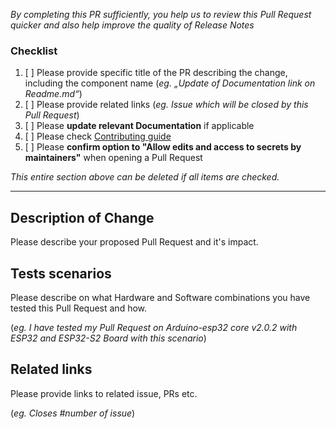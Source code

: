 *By completing this PR sufficiently, you help us to review this Pull Request quicker and also help improve the quality of Release Notes*

### Checklist
1. [ ] Please provide specific title of the PR describing the change, including the component name (*eg. „Update of Documentation link on Readme.md“*)
2. [ ] Please provide related links (*eg. Issue which will be closed by this Pull Request*)
3. [ ] Please **update relevant Documentation** if applicable
4. [ ] Please check [Contributing guide](https://docs.espressif.com/projects/arduino-esp32/en/latest/contributing.html)
5. [ ] Please **confirm option to "Allow edits and access to secrets by maintainers"** when opening a Pull Request

*This entire section above can be deleted if all items are checked.*

-----------
## Description of Change
Please describe your proposed Pull Request and it's impact.

## Tests scenarios
Please describe on what Hardware and Software combinations you have tested this Pull Request and how.

(*eg. I have tested my Pull Request on Arduino-esp32 core v2.0.2 with ESP32 and ESP32-S2 Board with this scenario*)

## Related links
Please provide links to related issue, PRs etc.

(*eg. Closes #number of issue*)

